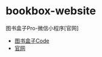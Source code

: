 # bookbox-website
图书盒子Pro-微信小程序[官网]

- [图书盒子Code](https://github.com/ToadWoo/bookbox-wxapp)
- [官网](http://bookbox.toadw.cn)
